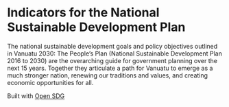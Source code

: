 # Indicators for the National Sustainable Development Plan

The national sustainable development goals and policy objectives outlined in Vanuatu 2030: The People’s Plan (National Sustainable Development Plan 2016 to 2030) are the overarching guide for government planning over the next 15 years. Together they articulate a path for Vanuatu to emerge as a much stronger nation, renewing our traditions and values, and creating economic opportunities for all.

Built with [Open SDG](https://open-sdg.org)

